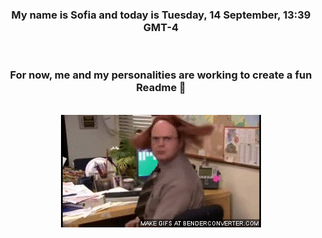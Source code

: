 


<div align="center">
<h3 >My name is Sofia and today is Tuesday, 14 September, 13:39 GMT-4</h3><br>
<h3 >For now, me and my personalities are working to create a fun Readme 👋
</h3><br>
<img src='img/dwight.gif' alt='working...'/>
</div>
